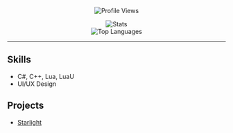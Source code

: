 <div align="center">

![Profile Views](https://komarev.com/ghpvc/?username=Chariacthus&style=for-the-badge)

![Stats](https://github-readme-stats.vercel.app/api?username=Chariacthus&theme=dark&show_icons=true&hide_border=true&count_private=true)  
![Top Languages](https://github-readme-stats.vercel.app/api/top-langs/?username=Chariacthus&theme=dark&show_icons=true&hide_border=true&layout=compact&cache_seconds=1800)

</div>

---

## Skills
- C#, C++, Lua, LuaU  
- UI/UX Design  

## Projects
- [Starlight](https://github.com/chariacthus/starlight)
